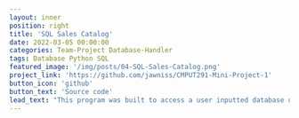 ```yaml
---
layout: inner
position: right
title: 'SQL Sales Catalog'
date: 2022-03-05 00:00:00
categories: Team-Project Database-Handler
tags: Database Python SQL 
featured_image: '/img/posts/04-SQL-Sales-Catalog.png'
project_link: 'https://github.com/jawniss/CMPUT291-Mini-Project-1'
button_icon: 'github'
button_text: 'Source code'
lead_text: "This program was built to access a user inputted database using SQL statements via a python handler. A database containing product information and product sales advertisements was used, and a python script was created to take in user inputs to display all products for sale, search for certain sales, and post product ads. There was also functionality to search for sellers information."
---
```

